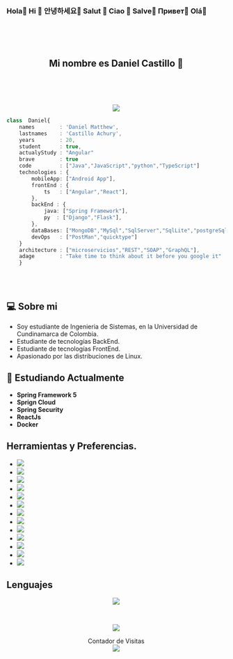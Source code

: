 ### Hola👋    Hi 👋   안녕하세요👋  Salut 👋  Ciao 👋   Salve👋  Привет👋   Olá👋

<br>
<br>
<br>
<h2 align="center"> Mi nombre es <strong>Daniel Castillo</strong> 🏰</h2>
<br>
<br>
<br>

<p align="center">

<img align="center" src="https://github.com/rajput2107/rajput2107/blob/master/Assets/Developer.gif"/>
</p>

```typescript
class  Daniel{
    names        : 'Daniel Matthew',
    lastnames    : 'Castillo Achury',
    years        : 20,
    student      : true,
    actualyStudy : "Angular"
    brave        : true
    code         : ["Java","JavaScript","python","TypeScript"]
    technologies : {
        mobileApp: ["Android App"],
        frontEnd : {
            ts   : ["Angular","React"],
        },
        backEnd : {
            java: ["Spring Framework"],
            py  : ["Django","Flask"], 
        },
        dataBases: ["MongoDB","MySql","SqlServer","SqlLite","postgreSql"],
        devOps   : ["PostMan","quicktype"]
    }
    architecture : ["microservicios","REST","SOAP","GraphQL"],
    adage        : "Take time to think about it before you google it"
    }
```

<br>
<br>

## :computer: Sobre mi 


 - Soy estudiante de Ingenieria de Sistemas, en la Universidad de Cundinamarca de Colombia.
 - Estudiante de tecnologías BackEnd.
 - Estudiante de tecnologías FrontEnd.
 - Apasionado por las distribuciones de Linux.


## 🌱 Estudiando Actualmente
- **Spring Framework 5**
- **Sprign Cloud**
- **Spring Security**
- **ReactJs**
- **Docker**

## Herramientas y Preferencias.

- <img src = "https://img.shields.io/badge/-HTML5-E34F26?style=flat&logo=html5&logoColor=white"> 
- <img src = "https://img.shields.io/badge/-CSS3-1572B6?style=flat&logo=css3&logoColor=white">
- <img src="https://img.shields.io/badge/-Bootstrap-563D7C?style=flat&logo=bootstrap&logoColor=white">
- <img src="https://img.shields.io/badge/-JavaScript-eed718?style=flat&logo=javascript&logoColor=ffffff">
- <img src="https://img.shields.io/badge/-React-000000?style=flat&logo=react&logoColor=00c8ff">
- <img src="https://img.shields.io/badge/-MongoDB-4DB33D?style=flat&logo=mongodb&logoColor=FFFFFF">
- <img src="https://img.shields.io/badge/-MySQL-F29111?style=flat&logo=mysql&logoColor=FFFFFF">
- <img src="https://img.shields.io/badge/-Progressive Web Apps-5A0FC8?style=flat">
- <img src="http://img.shields.io/badge/-Git-F1502F?style=flat&logo=git&logoColor=FFFFFF">
- <img src="http://img.shields.io/badge/-Github-000000?style=flat&logo=github&logoColor=FFFFFF">
- <img src="http://img.shields.io/badge/-VS%20Code-007ACC?style=flat&logo=visual%20studio%20code&logoColor=white">
- <img src="http://img.shields.io/badge/-Heroku-430098?style=flat&logo=heroku&logoColor=white">

- <img src="http://img.shields.io/badge/-Heroku-DD0031?style=flat&logo=angular&logoColor=white">

  			

## Lenguajes






<p align="center">
  <img align="center" src="https://github-readme-stats.vercel.app/api/?username=Daniel-Cas&show_icons=true&title_color=fff&icon_color=79ff97&text_color=9f9f9f&bg_color=151515&locale=es">
</p>


<br>


<p align="center">
<img align="center" src="https://github-readme-stats.vercel.app/api/top-langs/?username=Daniel-Cas&show_icons=true&title_color=fff&icon_color=79ff97&text_color=9f9f9f&bg_color=151515&locale=es"> 
</p>



<p align="center"> 
    Contador de Visitas <br>
    <img src="https://profile-counter.glitch.me/Daniel-Cas/count.svg" /> 
</p>





